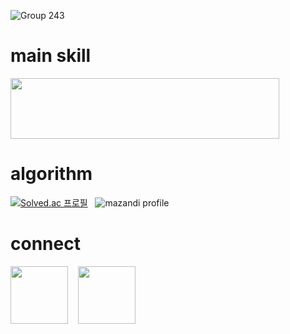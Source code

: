 
<!-- ![header](https://capsule-render.vercel.app/api?type=waving&color=39D353&height=300&section=header&text=KimChanHee&fontSize=90&animation=fadeIn&fontColor=39D353&fontAlignY=38&desc=Decorate&descAlignY=51&descAlign=62) -->

![Group 243](https://user-images.githubusercontent.com/94586184/230785698-dda037ba-9583-4f8c-bdf7-39c84e18e815.png)

# main skill
<img src="https://user-images.githubusercontent.com/94586184/230787271-456fdc61-f053-46ad-85d4-12fe1608309e.png" width="430" height="96.84"/>

# algorithm
[![Solved.ac
프로필](http://mazassumnida.wtf/api/v2/generate_badge?boj=hno05039)](https://solved.ac/hno05039)&nbsp; &nbsp;![mazandi profile](http://mazandi.herokuapp.com/api?handle=hno05039&theme=defalut)

# connect

 <a href="https://cold-delight.tistory.com/"><img src="https://user-images.githubusercontent.com/94586184/230788217-66a3e853-7f49-49f6-8c03-eb68d8e7e424.png" width="92" height="92"/></a> &nbsp; &nbsp;<a href="mailto:slingan34@gmail.com/"><img src="https://user-images.githubusercontent.com/94586184/230788393-a6671b97-eea3-4140-843b-9a3c6bd225e7.png" width="92" height="92"/></a>
 
 
 
